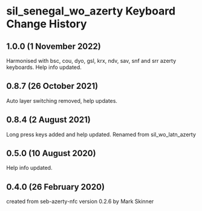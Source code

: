 sil_senegal_wo_azerty Keyboard Change History
==========================================

1.0.0 (1 November 2022)
------------------------
Harmonised with bsc, cou, dyo, gsl, krx, ndv, sav, snf and srr azerty keyboards.
Help info updated.

0.8.7 (26 October 2021)
------------------------
Auto layer switching removed, help updates.

0.8.4 (2 August 2021)
------------------------
Long press keys added and help updated.
Renamed from sil_wo_latn_azerty

0.5.0 (10 August 2020)
------------------------
Help info updated.

0.4.0 (26 February 2020)
------------------------
created from seb-azerty-nfc version 0.2.6 by Mark Skinner